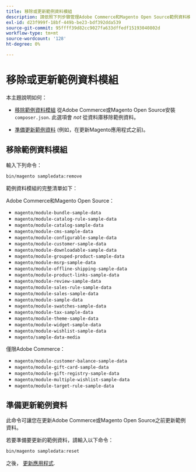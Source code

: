 ```yaml
---
title: 移除或更新範例資料模組
description: 請依照下列步驟管理Adobe Commerce和Magento Open Source範例資料模組。
exl-id: d23f999f-18bf-449b-be23-bdf392dda539
source-git-commit: 95ffff39d82cc9027fa633dffedf15193040802d
workflow-type: tm+mt
source-wordcount: '128'
ht-degree: 0%

---
```


# 移除或更新範例資料模組

本主題說明如何：

* [移除範例資料模組](#remove-sample-data-modules) 從Adobe Commerce或Magento Open Source安裝 `composer.json`. 此選項會 *not* 從資料庫移除範例資料。

* [準備更新範例資料](#prepare-to-update-sample-data) (例如，在更新Magento應用程式之前)。

## 移除範例資料模組

輸入下列命令：

```bash
bin/magento sampledata:remove
```

範例資料模組的完整清單如下：

Adobe Commerce和Magento Open Source：

* `magento/module-bundle-sample-data`
* `magento/module-catalog-rule-sample-data`
* `magento/module-catalog-sample-data`
* `magento/module-cms-sample-data`
* `magento/module-configurable-sample-data`
* `magento/module-customer-sample-data`
* `magento/module-downloadable-sample-data`
* `magento/module-grouped-product-sample-data`
* `magento/module-msrp-sample-data`
* `magento/module-offline-shipping-sample-data`
* `magento/module-product-links-sample-data`
* `magento/module-review-sample-data`
* `magento/module-sales-rule-sample-data`
* `magento/module-sales-sample-data`
* `magento/module-sample-data`
* `magento/module-swatches-sample-data`
* `magento/module-tax-sample-data`
* `magento/module-theme-sample-data`
* `magento/module-widget-sample-data`
* `magento/module-wishlist-sample-data`
* `magento/sample-data-media`

僅限Adobe Commerce：

* `magento/module-customer-balance-sample-data`
* `magento/module-gift-card-sample-data`
* `magento/module-gift-registry-sample-data`
* `magento/module-multiple-wishlist-sample-data`
* `magento/module-target-rule-sample-data`

## 準備更新範例資料

此命令可讓您在更新Adobe Commerce或Magento Open Source之前更新範例資料。

若要準備要更新的範例資料，請輸入以下命令：

```bash
bin/magento sampledata:reset
```

之後， [更新應用程式](../tutorials/uninstall.md#update-the-application).
